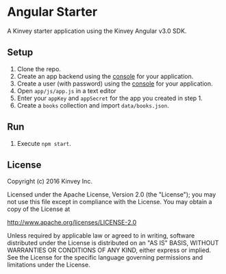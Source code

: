# Angular Starter
A Kinvey starter application using the Kinvey Angular v3.0 SDK.

## Setup

1. Clone the repo.
2. Create an app backend using the [console](http://console.kinvey.com) for your application.
2. Create a user (with password) using the [console](http://console.kinvey.com) for your application.
3. Open `app/js/app.js` in a text editor
4. Enter your `appKey` and `appSecret` for the app you created in step 1.
5. Create a `books` collection and import `data/books.json`.

## Run

1. Execute `npm start`.

## License

Copyright (c) 2016 Kinvey Inc.

Licensed under the Apache License, Version 2.0 (the "License"); you may not use this file except
in compliance with the License. You may obtain a copy of the License at

 http://www.apache.org/licenses/LICENSE-2.0

Unless required by applicable law or agreed to in
writing, software distributed under the License
is distributed on an "AS IS" BASIS, WITHOUT WARRANTIES OR CONDITIONS OF ANY KIND, either express
or implied. See the License for the specific language governing permissions and limitations under
the License.
